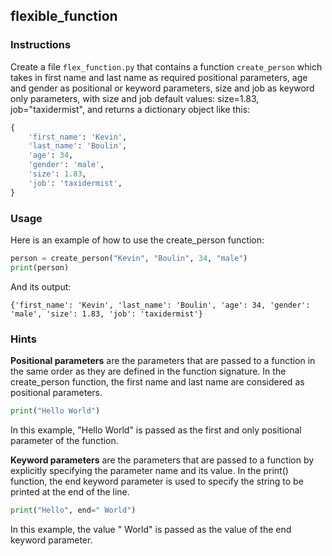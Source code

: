 ## flexible_function

### Instructions

Create a file `flex_function.py` that contains a function `create_person` which takes in first name and last name as required positional parameters, age and gender as positional or keyword parameters, size and job as keyword only parameters, with size and job default values: size=1.83, job="taxidermist", and returns a dictionary object like this:

```python
{
    'first_name': 'Kevin',
    'last_name': 'Boulin',
    'age': 34,
    'gender': 'male',
    'size': 1.83,
    'job': 'taxidermist',
}
```

### Usage

Here is an example of how to use the create_person function:

```python
person = create_person("Kevin", "Boulin", 34, "male")
print(person)
```

And its output:

```console
{'first_name': 'Kevin', 'last_name': 'Boulin', 'age': 34, 'gender': 'male', 'size': 1.83, 'job': 'taxidermist'}
```

### Hints

**Positional parameters** are the parameters that are passed to a function in the same order as they are defined in the function signature. In the create_person function, the first name and last name are considered as positional parameters.

```python
print("Hello World")
```

In this example, "Hello World" is passed as the first and only positional parameter of the function.

**Keyword parameters** are the parameters that are passed to a function by explicitly specifying the parameter name and its value. In the print() function, the end keyword parameter is used to specify the string to be printed at the end of the line.

```python
print("Hello", end=" World")
```

In this example, the value " World" is passed as the value of the end keyword parameter.
